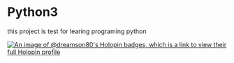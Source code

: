 # Python3
this project is test for learing programing python

[![An image of @dreamson80's Holopin badges, which is a link to view their full Holopin profile](https://holopin.me/dreamson80)](https://holopin.io/@dreamson80)
